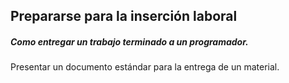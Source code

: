 ##  Prepararse para la inserción laboral

##### Como entregar un trabajo terminado a un programador.

Presentar un documento estándar para la entrega de un material.